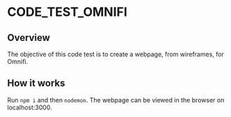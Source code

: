 # CODE_TEST_OMNIFI

## Overview
The objective of this code test is to create a webpage, from wireframes, for Omnifi.


## How it works
Run ```npm i``` and then ```nodemon```. The webpage can be viewed in the browser on localhost:3000. 
